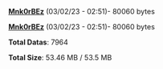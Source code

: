 [**Mnk0rBEz**](/data/Mnk0rBEz.txt) (03/02/23 - 02:51)- 80060 bytes

[**Mnk0rBEz**](/data/Mnk0rBEz.txt) (03/02/23 - 02:51)- 80060 bytes

**Total Datas**: 7964

**Total Size**: 53.46 MB / 53.5 MB